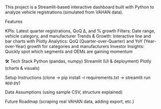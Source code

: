 This project is a Streamlit-based interactive dashboard built with Python to analyze vehicle registrations (simulated from VAHAN data).

 Features

KPIs: Latest quarter registrations, QoQ Δ, and % growth
Filters: Date range, vehicle category, and manufacturer
Trends & Growth: Interactive line and bar charts with Plotly
Analytics: QoQ (Quarter-over-Quarter) and YoY (Year-over-Year) growth for categories and manufacturers
Investor Insights: Quickly spot which segments and OEMs are gaining momentum

🛠 Tech Stack
Python (pandas, numpy)
Streamlit (UI & deployment)
Plotly (charts & visuals)

Setup Instructions (clone → pip install -r requirements.txt → streamlit run app.py)

Data Assumptions (using sample CSV, structure explained)

Future Roadmap (scraping real VAHAN data, adding export, etc.)
